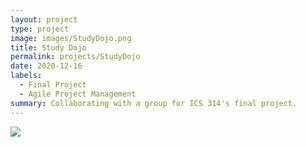 ```yaml
---
layout: project
type: project
image: images/StudyDojo.png
title: Study Dojo
permalink: projects/StudyDojo
date: 2020-12-16
labels:
  - Final Project
  - Agile Project Management
summary: Collaborating with a group for ICS 314's final project.
---
```


<img class="ui medium right floated rounded image" src="../images/DSC_8994.jpg">
